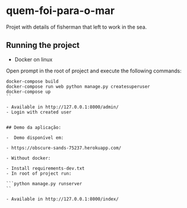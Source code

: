 # quem-foi-para-o-mar

Projet with details of fisherman that left to work in the sea.


## Running the project

- Docker on linux

Open prompt in the root of project and execute the following commands:

```
docker-compose build
docker-compose run web python manage.py createsuperuser
docker-compose up
``

- Available in http://127.0.0.1:8000/admin/
- Login with created user


## Demo da aplicação:

-  Demo disponível em:

- https://obscure-sands-75237.herokuapp.com/

- Without docker:

- Install requirements-dev.txt
- In root of project run:

```python manage.py runserver
``

- Available in http://127.0.0.1:8000/index/
